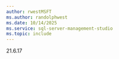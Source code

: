 ```yaml
---
author: rwestMSFT
ms.author: randolphwest
ms.date: 10/14/2025
ms.service: sql-server-management-studio
ms.topic: include
---
```

21.6.17
